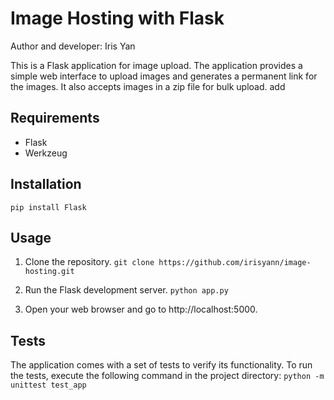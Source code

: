 # Image Hosting with Flask

Author and developer: Iris Yan

This is a Flask application for image upload. The application provides a simple web interface to upload images and generates a permanent link for the images. It also accepts images in a zip file for bulk upload.
add
## Requirements
- Flask
- Werkzeug

## Installation
`pip install Flask`

## Usage
1. Clone the repository.
`git clone https://github.com/irisyann/image-hosting.git`

2. Run the Flask development server.
`python app.py`

3. Open your web browser and go to http://localhost:5000.

## Tests
The application comes with a set of tests to verify its functionality. To run the tests, execute the following command in the project directory:
`python -m unittest test_app`
